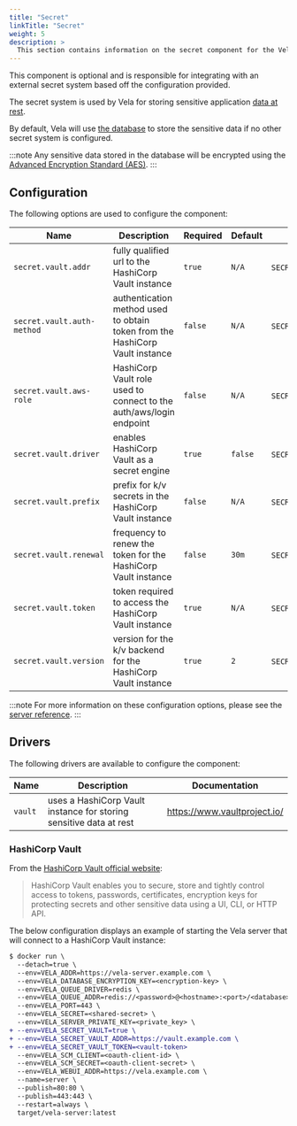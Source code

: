 ```yaml
---
title: "Secret"
linkTitle: "Secret"
weight: 5
description: >
  This section contains information on the secret component for the Vela server.
---
```


This component is optional and is responsible for integrating with an external secret system based off the configuration provided.

The secret system is used by Vela for storing sensitive application [data at rest](https://en.wikipedia.org/wiki/Data_at_rest).

By default, Vela will use [the database](/docs/installation/server/database/) to store the sensitive data if no other secret system is configured.

:::note
Any sensitive data stored in the database will be encrypted using the [Advanced Encryption Standard (AES)](https://en.wikipedia.org/wiki/Advanced_Encryption_Standard).
:::

## Configuration

The following options are used to configure the component:

| Name                       | Description                                                                  | Required | Default | Environment Variables                                         |
| -------------------------- | ---------------------------------------------------------------------------- | -------- | ------- | ------------------------------------------------------------- |
| `secret.vault.addr`        | fully qualified url to the HashiCorp Vault instance                          | `true`   | `N/A`   | `SECRET_VAULT_ADDR`\`VELA_SECRET_VAULT_ADDR`               |
| `secret.vault.auth-method` | authentication method used to obtain token from the HashiCorp Vault instance | `false`  | `N/A`   | `SECRET_VAULT_AUTH_METHOD`\`VELA_SECRET_VAULT_AUTH_METHOD` |
| `secret.vault.aws-role`    | HashiCorp Vault role used to connect to the auth/aws/login endpoint          | `false`  | `N/A`   | `SECRET_VAULT_AWS_ROLE`\`VELA_SECRET_VAULT_AWS_ROLE`       |
| `secret.vault.driver`      | enables HashiCorp Vault as a secret engine                                   | `true`   | `false` | `SECRET_VAULT`\`VELA_SECRET_VAULT`                         |
| `secret.vault.prefix`      | prefix for k/v secrets in the HashiCorp Vault instance                       | `false`  | `N/A`   | `SECRET_VAULT_PREFIX`\`VELA_SECRET_VAULT_PREFIX`           |
| `secret.vault.renewal`     | frequency to renew the token for the HashiCorp Vault instance                | `false`  | `30m`   | `SECRET_VAULT_RENEWAL`\`VELA_SECRET_VAULT_RENEWAL`         |
| `secret.vault.token`       | token required to access the HashiCorp Vault instance                        | `true`   | `N/A`   | `SECRET_VAULT_TOKEN`\`VELA_SECRET_VAULT_TOKEN`             |
| `secret.vault.version`     | version for the k/v backend for the HashiCorp Vault instance                 | `true`   | `2`     | `SECRET_VAULT_VERSION`\`VELA_SECRET_VAULT_VERSION`         |

:::note
For more information on these configuration options, please see the [server reference](/docs/installation/server/reference/).
:::

## Drivers

The following drivers are available to configure the component:

| Name    | Description                                                        | Documentation                |
| ------- | ------------------------------------------------------------------ | ---------------------------- |
| `vault` | uses a HashiCorp Vault instance for storing sensitive data at rest | https://www.vaultproject.io/ |

### HashiCorp Vault

From the [HashiCorp Vault official website](https://www.vaultproject.io/):

> HashiCorp Vault enables you to secure, store and tightly control access to tokens, passwords, certificates, encryption keys for protecting secrets and other sensitive data using a UI, CLI, or HTTP API.

The below configuration displays an example of starting the Vela server that will connect to a HashiCorp Vault instance:

```diff
$ docker run \
  --detach=true \
  --env=VELA_ADDR=https://vela-server.example.com \
  --env=VELA_DATABASE_ENCRYPTION_KEY=<encryption-key> \
  --env=VELA_QUEUE_DRIVER=redis \
  --env=VELA_QUEUE_ADDR=redis://<password>@<hostname>:<port>/<database> \
  --env=VELA_PORT=443 \
  --env=VELA_SECRET=<shared-secret> \
  --env=VELA_SERVER_PRIVATE_KEY=<private_key> \
+ --env=VELA_SECRET_VAULT=true \
+ --env=VELA_SECRET_VAULT_ADDR=https://vault.example.com \
+ --env=VELA_SECRET_VAULT_TOKEN=<vault-token>
  --env=VELA_SCM_CLIENT=<oauth-client-id> \
  --env=VELA_SCM_SECRET=<oauth-client-secret> \
  --env=VELA_WEBUI_ADDR=https://vela.example.com \
  --name=server \
  --publish=80:80 \
  --publish=443:443 \
  --restart=always \
  target/vela-server:latest
```